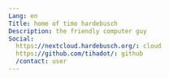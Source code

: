 ```yaml
---
Lang: en
Title: home of timo hardebusch
Description: the friendly computer guy
Social:
  https://nextcloud.hardebusch.org/: cloud
  https://github.com/tihadot/: github
  /contact: user
---
```

